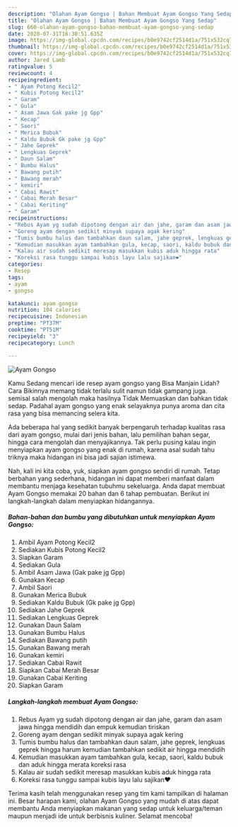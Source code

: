 ```yaml
---
description: "Olahan Ayam Gongso | Bahan Membuat Ayam Gongso Yang Sedap"
title: "Olahan Ayam Gongso | Bahan Membuat Ayam Gongso Yang Sedap"
slug: 660-olahan-ayam-gongso-bahan-membuat-ayam-gongso-yang-sedap
date: 2020-07-31T16:30:51.635Z
image: https://img-global.cpcdn.com/recipes/b0e9742cf2514d1a/751x532cq70/ayam-gongso-foto-resep-utama.jpg
thumbnail: https://img-global.cpcdn.com/recipes/b0e9742cf2514d1a/751x532cq70/ayam-gongso-foto-resep-utama.jpg
cover: https://img-global.cpcdn.com/recipes/b0e9742cf2514d1a/751x532cq70/ayam-gongso-foto-resep-utama.jpg
author: Jared Lamb
ratingvalue: 5
reviewcount: 4
recipeingredient:
- " Ayam Potong Kecil2"
- " Kubis Potong Kecil2"
- " Garam"
- " Gula"
- " Asam Jawa Gak pake jg Gpp"
- " Kecap"
- " Saori"
- " Merica Bubuk"
- " Kaldu Bubuk Gk pake jg Gpp"
- " Jahe Geprek"
- " Lengkuas Geprek"
- " Daun Salam"
- " Bumbu Halus"
- " Bawang putih"
- " Bawang merah"
- " kemiri"
- " Cabai Rawit"
- " Cabai Merah Besar"
- " Cabai Keriting"
- " Garam"
recipeinstructions:
- "Rebus Ayam yg sudah dipotong dengan air dan jahe, garam dan asam jawa hingga mendidih dan empuk kemudian tiriskan"
- "Goreng ayam dengan sedikit minyak supaya agak kering"
- "Tumis bumbu halus dan tambahkan daun salam, jahe geprek, lengkuas geprek hingga harum kemudian tambahkan sedikit air hingga mendidih"
- "Kemudian masukkan ayam tambahkan gula, kecap, saori, kaldu bubuk dan aduk hingga merata koreksi rasa"
- "Kalau air sudah sedikit meresap masukkan kubis aduk hingga rata"
- "Koreksi rasa tunggu sampai kubis layu lalu sajikan❤"
categories:
- Resep
tags:
- ayam
- gongso

katakunci: ayam gongso 
nutrition: 104 calories
recipecuisine: Indonesian
preptime: "PT37M"
cooktime: "PT51M"
recipeyield: "3"
recipecategory: Lunch

---
```



![Ayam Gongso](https://img-global.cpcdn.com/recipes/b0e9742cf2514d1a/751x532cq70/ayam-gongso-foto-resep-utama.jpg)

Kamu Sedang mencari ide resep ayam gongso yang Bisa Manjain Lidah? Cara Bikinnya memang tidak terlalu sulit namun tidak gampang juga. semisal salah mengolah maka hasilnya Tidak Memuaskan dan bahkan tidak sedap. Padahal ayam gongso yang enak selayaknya punya aroma dan cita rasa yang bisa memancing selera kita.

Ada beberapa hal yang sedikit banyak berpengaruh terhadap kualitas rasa dari ayam gongso, mulai dari jenis bahan, lalu pemilihan bahan segar, hingga cara mengolah dan menyajikannya. Tak perlu pusing kalau ingin menyiapkan ayam gongso yang enak di rumah, karena asal sudah tahu triknya maka hidangan ini bisa jadi sajian istimewa.




Nah, kali ini kita coba, yuk, siapkan ayam gongso sendiri di rumah. Tetap berbahan yang sederhana, hidangan ini dapat memberi manfaat dalam membantu menjaga kesehatan tubuhmu sekeluarga. Anda dapat membuat Ayam Gongso memakai 20 bahan dan 6 tahap pembuatan. Berikut ini langkah-langkah dalam menyiapkan hidangannya.

<!--inarticleads1-->

##### Bahan-bahan dan bumbu yang dibutuhkan untuk menyiapkan Ayam Gongso:

1. Ambil  Ayam Potong Kecil2
1. Sediakan  Kubis Potong Kecil2
1. Siapkan  Garam
1. Sediakan  Gula
1. Ambil  Asam Jawa (Gak pake jg Gpp)
1. Gunakan  Kecap
1. Ambil  Saori
1. Gunakan  Merica Bubuk
1. Sediakan  Kaldu Bubuk (Gk pake jg Gpp)
1. Sediakan  Jahe Geprek
1. Sediakan  Lengkuas Geprek
1. Gunakan  Daun Salam
1. Gunakan  Bumbu Halus
1. Sediakan  Bawang putih
1. Gunakan  Bawang merah
1. Gunakan  kemiri
1. Sediakan  Cabai Rawit
1. Siapkan  Cabai Merah Besar
1. Gunakan  Cabai Keriting
1. Siapkan  Garam




<!--inarticleads2-->

##### Langkah-langkah membuat Ayam Gongso:

1. Rebus Ayam yg sudah dipotong dengan air dan jahe, garam dan asam jawa hingga mendidih dan empuk kemudian tiriskan
1. Goreng ayam dengan sedikit minyak supaya agak kering
1. Tumis bumbu halus dan tambahkan daun salam, jahe geprek, lengkuas geprek hingga harum kemudian tambahkan sedikit air hingga mendidih
1. Kemudian masukkan ayam tambahkan gula, kecap, saori, kaldu bubuk dan aduk hingga merata koreksi rasa
1. Kalau air sudah sedikit meresap masukkan kubis aduk hingga rata
1. Koreksi rasa tunggu sampai kubis layu lalu sajikan❤




Terima kasih telah menggunakan resep yang tim kami tampilkan di halaman ini. Besar harapan kami, olahan Ayam Gongso yang mudah di atas dapat membantu Anda menyiapkan makanan yang sedap untuk keluarga/teman maupun menjadi ide untuk berbisnis kuliner. Selamat mencoba!
